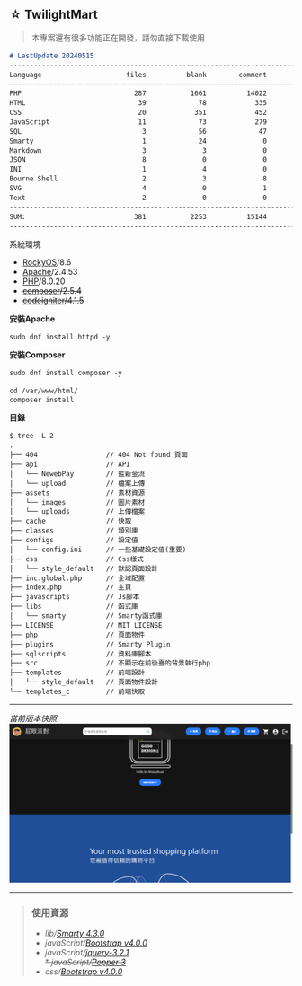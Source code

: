 ## ☆ TwilightMart
> 本專案還有很多功能正在開發，請勿直接下載使用

```md
# LastUpdate 20240515
-------------------------------------------------------------------------------
Language                     files          blank        comment           code
-------------------------------------------------------------------------------
PHP                            287           1661          14022          23169
HTML                            39             78            335           1923
CSS                             20            351            452           1864
JavaScript                      11             73            279            908
SQL                              3             56             47            718
Smarty                           1             24              0            151
Markdown                         3              3              0            110
JSON                             8              0              0             92
INI                              1              4              0             38
Bourne Shell                     2              3              8             26
SVG                              4              0              1             12
Text                             2              0              0              4
-------------------------------------------------------------------------------
SUM:                           381           2253          15144          29015
-------------------------------------------------------------------------------
```

系統環境  
- [RockyOS](https://rockylinux.org/zh_TW/news/rocky-linux-8-6-ga-release/)/8.6  
- [Apache](https://httpd.apache.org/)/2.4.53  
- [PHP](https://www.php.net/)/8.0.20  
- ~~[composer](https://getcomposer.org/)/2.5.4~~  
- ~~[codeigniter](https://codeigniter.tw/)/4.1.5~~  

**安裝Apache**  
```shell
sudo dnf install httpd -y
```
**安裝Composer**  
```shell
sudo dnf install composer -y

cd /var/www/html/  
composer install  
```
**目錄**
```diff
$ tree -L 2
.
├── 404                 // 404 Not found 頁面
├── api                 // API 
│   └── NewebPay        // 藍新金流
│   └── upload          // 檔案上傳
├── assets              // 素材資源
│   └── images          // 圖片素材
│   └── uploads         // 上傳檔案
├── cache               // 快取
├── classes             // 類別庫
├── configs             // 設定值
│   └── config.ini      // 一些基礎設定值(重要)
├── css                 // Css樣式
│   └── style_default   // 默認頁面設計
├── inc.global.php      // 全域配置
├── index.php           // 主頁
├── javascripts         // Js腳本
├── libs                // 函式庫
│   └── smarty          // Smarty函式庫
├── LICENSE             // MIT LICENSE
├── php                 // 頁面物件
├── plugins             // Smarty Plugin
├── sqlscripts          // 資料庫腳本
├── src                 // 不顯示在前後臺的背景執行php
├── templates           // 前端設計
│   └── style_default   // 頁面物件設計
└── templates_c         // 前端快取
```
- - -
_當前版本快照_  
![](assets/Template2.png)
- - -
> ### 使用資源  
> * _lib/[Smarty 4.3.0](https://www.smarty.net)_  
> * _javaScript/[Bootstrap v4.0.0](https://getbootstrap.com)_  
> * _javaScript/[jquery-3.2.1](https://jquery.com)_  
> ~~* _javaScript/[Popper 3](https://github.com/vusion/popper.js)_~~  
> * _css/[Bootstrap v4.0.0](https://getbootstrap.com)_  
